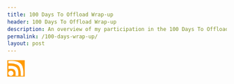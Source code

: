 ```yaml
---
title: 100 Days To Offload Wrap-up
header: 100 Days To Offload Wrap-up
description: An overview of my participation in the 100 Days To Offload challenge
permalink: /100-days-wrap-up/
layout: post
---
```



<a href="https://rmooreblog.netlify.app/feed.xml"><img src="/assets/images/rss_feed.jpg" style="opacity:1;" width="40"/></a>
